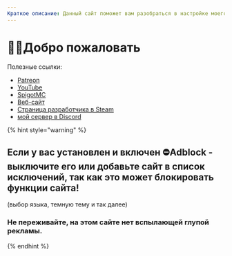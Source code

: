 ```yaml
---
Краткое описание: Данный сайт поможет вам разобраться в настройке моего плагина и создании вашего контента с его помощью.
---
```


# 👋🏻Добро пожаловать

Полезные ссылки:
* [Patreon](http://patreon.com/lonedev)
* [YouTube](http://youtube.com/lonedev)
* [SpigotMC](https://www.spigotmc.org/members/lonedev.88296/#resources)
* [Веб-сайт](https://www.matteodev.it/)
* [Страница разработчика в Steam](https://store.steampowered.com/developer/LoneDev/)
* [мой сервер в Discord](https://discord.gg/4dfnpUK)

{% hint style="warning" %}
## Если у вас установлен и включен ⛔️Adblock - выключите его или добавьте сайт в список исключений, так как это может блокировать функции сайта!

\(выбор языка, темную тему и так далее\)

### Не переживайте, на этом сайте нет вспылающей глупой рекламы.
{% endhint %}



